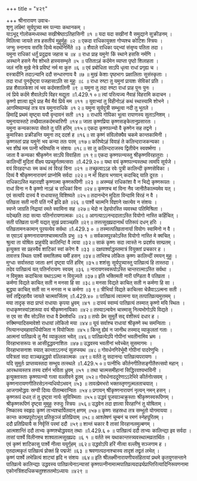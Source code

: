 +++
title = "४२९"

+++
श्रीनारायण उवाच-  
शृणु लक्ष्मि! सूर्यपुत्र्या मम पत्न्याः कथानकम् ।  
याऽभूद् गोलोकमध्यस्था सखीश्रेष्ठाऽतिहासिनी ॥१ ॥
यदा यदा सखीनां वै समुद्याने सुक्रीडनम् ।  
मिलित्वा जायते तत्र हसतीयं मुहुर्मुहुः ॥२ ॥
एकदा राधिकायुक्ता गोप्यश्च कोटिशः स्त्रियः ।  
जग्मुः स्नानाय सरसि दिव्ये मदर्थनिर्मिते ॥३ ॥
शैवाले राधिका पद्भ्यां संसृप्य पतिता तदा ।  
यमुना राधिकां धर्तुं प्रदुद्राव जहास च ॥४ ॥
राधा प्राह यमुने! किं स्थाने हससि नर्मणि ।  
अस्थाने हसने नैव शोभते हास्यसम्भृते ॥५ ॥
पतिताऽहं कर्दमेन व्याप्ता पृष्ठो शिलाहता ।  
जलं नसि मुखे नेत्रे प्रविष्टं नर्म मा कुरु ॥६ ॥
एवं प्रबोधिता साऽपि धृत्वा राधां प्रगृह्य च ।  
वस्त्रादीनि तदाऽन्यानि ददौ सन्धारणाय वै ॥७ ॥
मुखं केशाः पृष्ठभागः प्रक्षालिताः सुसंस्कृताः ।  
तदा राधां पुनर्दृष्ट्वा पजहासाऽति सा मुहुः ॥८ ॥
राधा रुष्टा तु यमुनां प्रायशः सेविकां प्रति ।  
प्राह शैवालकेशा त्वं भव कर्दमशालिनी ॥९ ॥
यमुना तु तदा रुष्टा राधां प्राह पुनः पुनः ।  
त्वं प्रिये कर्दमे शैवालेऽपि विहर मद्युता ॥1.429.१ ०॥
त्वां परित्यज्य नैवाहं विहरामि कदाचन ।  
कृष्णो ज्ञात्वा ह्युभे प्राह मैवं मैवं प्रिये मम ॥११ ॥
युवाभ्यां तु विहीनोऽहं कथं स्थास्यामि शोभने ।  
आगमिष्याम्यहं तत्र यत्र यमुनाराधिके ॥१ २॥
यमुना सूर्यपुत्री सम्भूत्वा नदी तु भूतले ।  
हिमाद्रिं प्रथमं सृष्ट्वा ययौ वृन्दावनं सती ॥१३ ॥
राधापि गोपिका भूत्वा रापाणस्य सुताऽनिशम् ।  
यमुनायास्तटे तच्छैवालकर्दमचारिणी ॥१४॥
जाता कृष्णप्रिया कृष्णसङ्केतानुप्रसारतः ।  
यमुना कन्यकारूपा सेवते तु पतिं हरिम् ॥१५॥
एकदा कृष्णपत्न्यो वै कृष्णेन सह तद्वने ।  
कुमारिकाः प्रक्रीडन्ति यमुना तद् ददर्श ह ॥१६॥
सा कृष्णं संविलोक्यैव चकमे कान्तकामिनी ।  
कृष्णस्तां प्राह यमुने! भव कन्या ततः परम् ॥१७॥
करिष्येऽहं विवाहं ते कलिन्दराजकन्यका ।  
भव शीघ्रं मम पत्नी भविष्यसि न संशयः ॥१८॥
सा तु कलिन्दराजस्य द्वितीयेन स्ववर्ष्मणा ।  
जाता वै कन्यका श्रीकृष्णेन साऽपि विवाहिता ॥१ ९॥
एकदा कृष्णपत्न्यस्तु श्रीकृष्णविरहातुराः ।  
कालिन्दीं मुदितां वीक्ष्य पप्रच्छुर्गतमत्सराः ॥1.429.२०॥
यथा वयं कृष्णपत्न्यस्तथा त्वमपि सूर्यजे ।  
वयं विरहदग्धाः स्म कथं त्वं विरहं विना ॥२१ ॥
तच्छ्रुत्वाऽऽह रवेः पुत्री कालिन्दी कृष्णसेविका ।  
दिव्यं वै श्रीकृष्णनारायणं प्राप्नोमि सर्वदा ॥२२॥
न मां विहाय भगवान् कदाचिद् याति दूरतः ।  
राधिकाऽस्ति महाराज्ञी कृष्णात्मा कृष्णरूपिणी ॥२३ ॥
अस्म्यहं राधिकांशा वै न भिद्ये कृष्णरूपतः ।  
राधां विना न वै कृष्णो नाऽहं च राधिकां विना ॥२४॥
कृष्णश्च मां विना नैव जानीतैकात्म्यमेव यत् ।  
एवं सत्यपि दास्यं वै राधायास्तु विशिष्यते ॥२५॥
तदानन्देन मुदिता विन्दामि विरहं न वै ।  
पतिव्रता सती नारी पतिं गर्भे हृदि व्रते ॥२६ ॥
पार्श्वे चात्मनि विज्ञाने रक्षत्येव न संशयः ।  
स्वप्ने जाग्रति निद्रायां रमते स्वामिना सह ॥२७॥
भेदो न देहयोरस्ति व्यवस्था पतिमिश्रिता ।  
यदेच्छति तदा सत्याः पतिर्नारायणात्मकः ॥२८॥
आगत्याऽऽनन्ददाताऽस्ति वियोगो नास्ति कर्हिचित् ।  
सती पतिव्रता पत्नी यद्यत् सुखं प्रवाञ्च्छति ॥२९॥
तत्तत्सुखप्रदानार्थं पतिरूपं दधन् हरिः ।  
पतिव्रतामनःकामान् पूरयत्येव सर्वथा ॥1.429.३ ० ॥
तस्मात्पतिव्रतानार्या वियोगः स्वामिनो न वै ।  
स एवाऽयं कृष्णनारायणश्चास्मत्पतिः प्रभुः ॥३ १ ॥
सर्वकामपूरकोऽस्ति वियोगो नास्ति मे क्वचित् ।  
श्रुत्वा ता योषितः प्राहुर्यदि कालिन्दि! वै त्वया ॥३२॥
साकं कृष्णः सदा त्वास्ते नः प्रदर्शय साम्प्रतम् ।  
इत्युक्ता सा प्रहस्यैव शाटिकां स्वां करेण वै ॥३३ ॥
दक्षपार्श्वाद्धस्तमात्रं वियुक्तां प्रचकार ह ।  
तावत्तत्र स्थितः पार्श्वे समाश्लिष्य यमीं हसन् ॥३४॥
ताभिश्च लोकितः कृष्णः कालिन्दीं रमयन् मुहुः ।  
मुग्धाः सर्वास्तदा जाताः क्षणं दृष्ट्वा पतिं हरिम् ॥३५॥
शशंसुः सूर्यपुत्र्यास्तु पातिव्रत्यं हि तास्तदा ।  
तदेव पातिव्रत्यं यत् पतिर्नारायणः स्वयम् ॥३६ ॥
नारायणस्वरूपोऽस्ति चान्तरात्माऽस्ति सर्वथा ।  
न विमुक्तः कदाचित्स यथाऽऽत्मा न वियुज्यते ॥३७॥
इति भक्तिमती नारी पण्डिता वै पतिव्रता ।  
कर्मणा विद्यते काचित् सती न मनसा हि सा ॥३८॥
मनसा विद्यते काचित् सती न कर्मणा हि सा ।  
बुद्ध्या काचित् सती सा न मनसा न च कर्मणा ॥३ ९॥
त्रीभिर्या विद्यते काचित्सा चेन्नैवाऽऽत्मना सती ।  
सर्वं तद्विरहायैव जायते चात्मवर्जितम् ॥1.429.४० ॥
पातिव्रत्यं त्वात्मना यत् तत्पातिव्रत्यमुत्तमम् ।  
मया तादृक् सदा प्राप्तं राधायाः कृपया ध्रुवम् ॥४१ ॥
दास्यं स्वाम्यं पातिव्रत्यं तस्मात् कृष्णो मयि स्थितः ।  
राधाकृष्णस्यांऽशरूपा वयं श्रीकृष्णनायिकाः ॥४२॥
तस्याऽन्वयेन चास्मासु नित्यभोगोऽपि विद्यते ।  
स एव सा सैव सोऽस्ति राधा वै प्रेमशेवधिः ॥४३॥
तयोः प्रेम सुमूर्ते सद् वंशीरूपं दधार ह ।  
रुक्मिण्यादिसमावेशो राधायां लोकितो मया ॥४४॥
यूयं सर्वाश्च राधायां श्रीकृष्णे स्थ समन्विताः ।  
नित्यानन्दमहावार्धियोजिता न वियोजिताः ॥४५॥
किन्तु ह्येवं न जानीथ तस्माद् व्याकुलतां गताः ।  
आत्मनां पातिव्रत्ये तु नैवं व्याकुलता भवेत् ॥४६॥
पातिव्रत्येऽपि गोपीनां भवतीनामिव भ्रमः ।  
विरहाभासरूपः स आसीदुद्धवनाशितः ॥४७॥
उद्धवस्य भवतीनां भवेच्चेत् सुसमागमः ।  
विरहाभासनाशः स्यात् कान्ताऽऽनन्दं सुलप्स्यथ ॥४८॥
गोवर्धनगिरेर्भूमौ गोपीनां पादरेणुभिः ।  
पवित्रतां सदा वाञ्च्छन्नुद्धवो वल्लिकात्मकः ॥४९॥
वर्तते तु सदानन्दः पातिव्रत्यपरायणः ।  
यदि सुमूर्तः प्राप्तव्यस्तदा सम्भूय तत्स्थले ॥1.429.५ ०॥
पत्नीभिः कीर्तनगीतिसङ्गीतैरुत्सवो महान् ।  
आरब्धव्यस्तत्र तस्य दर्शनं भविता ध्रुवम् ॥५१ ॥
तथा चात्मसमीहानां सिद्धिरवश्यभाविनी ।  
इत्युक्तास्ताः कृष्णपत्न्यो गत्वा वल्लीवने द्रुतम् ॥५२॥
गोवर्धनाददूरेणाऽऽरेभिरे कीर्तनोत्सवम् ।  
कृष्णनारायणगीतिरसेऽनन्यधियोऽभवन् ॥५३ ॥
तावत्प्रेमभरो भक्तस्तृणगुल्मलताचयात् ।  
आजगामोद्धवः स्रग्वी दिव्यः पीताम्बरान्वितः ॥५४॥
प्रगायन् श्रीकृष्णनारायणं नृत्यन् नमन् हसन् ।  
कृष्णरूपं दधत् तं तु दृष्ट्वा नार्यः सुविस्मिताः ॥५५॥
उद्धवं पूजयाञ्चक्रुस्ताः श्रीकृष्णस्वरूपिणम् ।  
श्रीकृष्णरूपिणं दृष्ट्वा मुमुहुः रुरुदुः स्त्रियः ॥५६॥
उद्धवेन तदा ज्ञात्वा विरहाग्निं तु योषिताम् ।  
निष्कास्य स्वहृदः कृष्णं ताभ्यश्चार्पितवान् क्षणम् ॥५७॥
कृष्णः सहस्रधा तत्र सम्भूतो योगमायया ।  
कान्तः कामप्रपूरोऽभूत् प्रतिकुञ्जं प्रतिप्रियाम् ॥५८॥
आश्लेषणं चूम्बनं च रमणं स्नेहपूरितम् ।  
ददौ प्रतिप्रियायै स निर्वृत्तिं परमां ददौ ॥५९॥
शान्तं चकार वै तासां विरहानलमुल्बणम् ।  
आत्मशान्तिं ददौ ताभ्यः कृष्णश्चोद्धववत् तथाः ॥1.429.६ ० ॥
पातिव्रत्यं ददौ ताभ्यः कालिन्द्या इव सर्वदा ।  
तासां पार्श्वे विलीनश्च शाश्वतात्मसुखप्रदः ॥६ १ ॥
वर्तते स्म यथाकान्तस्त्र्यवस्थात्मव्रतार्थितः ।  
एवं कृष्णं शाटिकासु पार्श्वे नीत्वा ययुर्गृहम् ॥६२॥
उद्धवोऽपि हरिं नीत्वा वल्लीषु सञ्जगाम ह ।  
एतदात्मकृतं पातिव्रत्यं प्रोक्तं हि पद्मजे! ॥६३ ॥
श्रवणात्पठनाश्चास्य तादृशं तद्व्रतं लभेत् ।  
कृष्णं पार्श्वे लभेन्नित्यं शाट्यां हृदि न संशयः ॥६४॥
इति श्रीलक्ष्मीनारायणीयसंहितायां प्रथमे कृतयुगसन्ताने पातिव्रत्ये कालिन्द्याः उद्धवस्य पातिव्रत्येनाऽन्यासां कृष्णपत्नीनामात्मपातिव्रत्यदार्ढ्यप्राप्तिरित्यादिनिरूपणनामा एकोनत्रिंशदधिकचतुश्शततमोऽध्यायः ॥४२९ ॥
    
